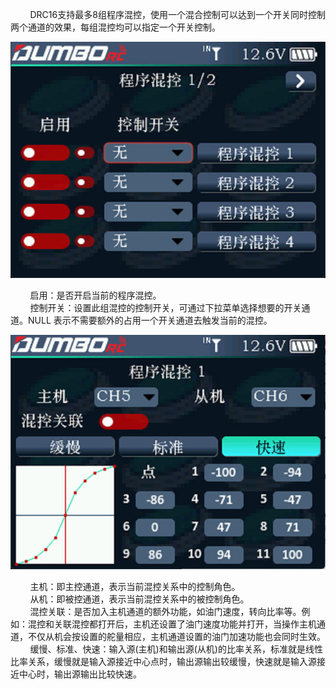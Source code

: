         DRC16支持最多8组程序混控，使用一个混合控制可以达到一个开关同时控制两个通道的效果，每组混控均可以指定一个开关控制。

![](../pic/271.jpg)

        启用：是否开启当前的程序混控。<br/>        控制开关：设置此组混控的控制开关，可通过下拉菜单选择想要的开关通道。NULL 表示不需要额外的占用一个开关通道去触发当前的混控。

![](../pic/272.jpg)

        主机：即主控通道，表示当前混控关系中的控制角色。<br/>        从机：即被控通道，表示当前混控关系中的被控制角色。<br/>        混控关联：是否加入主机通道的额外功能，如油门速度，转向比率等。例如：混控和关联混控都打开后，主机还设置了油门速度功能并打开，当操作主机通道，不仅从机会按设置的舵量相应，主机通道设置的油门加速功能也会同时生效。<br/>        缓慢、标准、快速：输入源(主机)和输出源(从机)的比率关系，标准就是线性比率关系，缓慢就是输入源接近中心点时，输出源输出较缓慢，快速就是输入源接近中心时，输出源输出比较快速。
